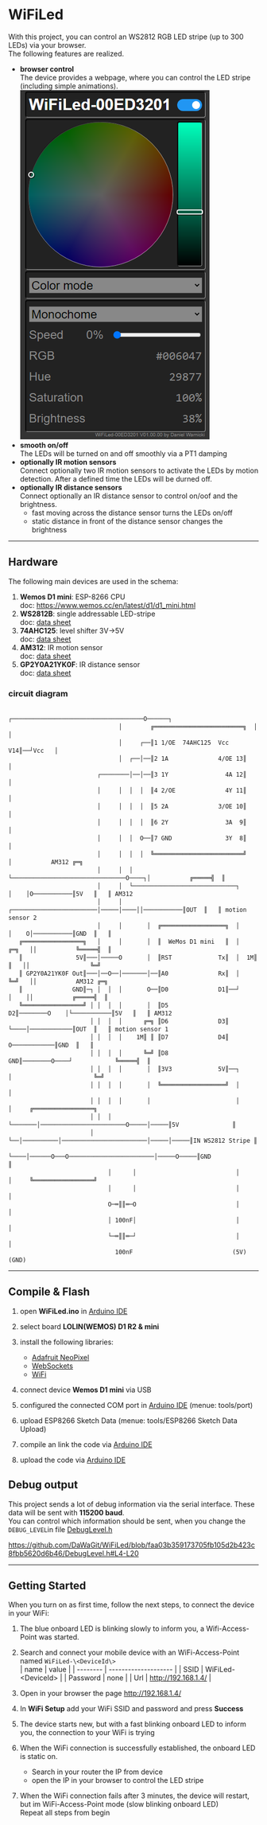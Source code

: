 # WiFiLed

With this project, you can control an WS2812 RGB LED stripe (up to 300 LEDs) via your browser.<br>
The following features are realized.

* **browser control**<br>
  The device provides a webpage, where you can control the LED stripe (including simple animations).<br>
  ![screenshot](doc/screenshot.png)
* **smooth on/off**<br>
  The LEDs will be turned on and off smoothly via a PT1 damping
* **optionally IR motion sensors**<br>
  Connect optionally two IR motion sensors to activate the LEDs by motion detection.
  After a defined time the LEDs will be durned off.
* **optionally IR distance sensors**<br>
  Connect optionally an IR distance sensor to control on/oof and the brightness.
  * fast moving across the distance sensor turns the LEDs on/off
  * static distance in front of the distance sensor changes the brightness

----
## Hardware
The following main devices are used in the schema:

1. **Wemos D1 mini**: ESP-8266 CPU<br>
    doc: https://www.wemos.cc/en/latest/d1/d1_mini.html
2. **WS2812B**: single addressable LED-stripe<br>
   doc: [data sheet](/doc/WS2812B.pdf)
3. **74AHC125**: level shifter 3V->5V<br>
   doc: [data sheet](/doc/74AHC125.pdf)
4. **AM312**: IR motion sensor<br>
   doc: [data sheet](/doc/AM312.pdf)
5. **GP2Y0A21YK0F**: IR distance sensor<br>
   doc: [data sheet](/doc/GP2Y0A21YK0F.pdf)

### circuit diagram
```text
                               ┌─────────────────────────────────────O──────┐
                               │        ╔═════════════════════════╗  │      │
                               │     ┌──║1 1/OE  74AHC125  Vcc V14║──┘Vcc   │
                               │  ┌──│──║2 1A              4/OE 13║         │
                         ┌────────│──│──║3 1Y                4A 12║         │
                         │     │  │  │  ║4 2/OE              4Y 11║         │
                         │     │  │  │  ║5 2A              3/OE 10║         │
                         │     │  │  │  ║6 2Y                3A  9║         │
                         │     │  │  O──║7 GND               3Y  8║         │
                         │     │  │  │  ╚═════════════════════════╝         │           AM312 ╔═╗
                         │     │  │  └────────────────────────────────O────┐│           ╔═════╣  ║
                         │     │  └─────────────────────────────┐     │    │O───────────║5V   ║   ║ AM312
                         │     │       ┌────────────────────────│─────│────││───────────║OUT  ║   ║ motion sensor 2
                         │     │       │  ╔══════════════════╗  │     │    O│───────────║GND  ║   ║
   ╔═════════════════╗   │     │       │  ║  WeMos D1 mini   ║  │    ╔═╗   ││           ╚═════╣  ║
   ║               5V║───│─────O       │  ║RST             Tx║  │  1M║ ║   ││                 ╚═╝
   ║ GP2Y0A21YK0F Out║───│──O──│───────│──║A0              Rx║  │    ╚═╝   ││           AM312 ╔═╗
   ║              GND║─┐ │  │  │       O──║D0              D1║──┘     │    ││           ╔═════╣  ║
   ╚═════════════════╝ │ │  │  │       │  ║D5              D2║────────O    │└───────────║5V   ║   ║ AM312
                       │ │  │  │      ╔═╗ ║D6              D3║        └────│────────────║OUT  ║   ║ motion sensor 1
                       │ │  │  │    1M║ ║ ║D7              D4║             O────────────║GND  ║   ║
                       │ │  │  │      ╚═╝ ║D8             GND║────────O────┘            ╚═════╣  ║
                       │ │  │  │       │  ║3V3             5V║──┐     │                       ╚═╝
                       │ │  │  │       │  ╚══════════════════╝  │     │
                       │ │  │  │       │                        │     │     ╔═════════════════╗
                       │ │  │  └───────│────────────────────────O─────│─────║5V               ║
                       │ └──│──────────│────────────────────────│─────│─────║IN WS2812 Stripe ║
                       └────│──────O───O────────────────────────│─────O─────║GND              ║
                            │      │                            │     │     ╚═════════════════╝
                            │      │                            │     │
                            O─═║║═─O                            │     │
                            │ 100nF│                            │     │
                            └─═║║═─┘                            │     │
                              100nF                            (5V) (GND)

```

----
## Compile & Flash

1. open **WiFiLed.ino** in [Arduino IDE](https://www.arduino.cc/en/software)
1. select board **LOLIN(WEMOS) D1 R2 & mini**
1. install the following libraries:

    * [Adafruit NeoPixel](https://www.arduinolibraries.info/libraries/adafruit-neo-pixel)
    * [WebSockets](https://www.arduinolibraries.info/libraries/web-sockets)
    * [WiFi](https://www.arduinolibraries.info/libraries/wi-fi)
1. connect device **Wemos D1 mini** via USB
1. configured the connected COM port in [Arduino IDE](https://www.arduino.cc/en/software) (menue: tools/port)
1. upload ESP8266 Sketch Data (menue: tools/ESP8266 Sketch Data Upload)
1. compile an link the code via [Arduino IDE](https://www.arduino.cc/en/software)
2. upload the code via [Arduino IDE](https://www.arduino.cc/en/software)

## Debug output
This project sends a lot of debug information via the serial interface. These data will be sent with **115200 baud**.<br>
You can control which information should be sent, when you change the `DEBUG_LEVEL`in file [DebugLevel.h](https://github.com/DaWaGit/WiFiLed/blob/main/DebugLevel.h)

https://github.com/DaWaGit/WiFiLed/blob/faa03b359173705fb105d2b423c8fbb5620d6b46/DebugLevel.h#L4-L20

----
## Getting Started
When you turn on as first time, follow the next steps, to connect the device in your WiFi:

1. The blue onboard LED is blinking slowly to inform you, a Wifi-Access-Point was started.
1. Search and connect your mobile device with an WiFi-Access-Point named `WiFiLed-\<DeviceId\>`<br>
   | name     | value                |
   | -------- | -------------------- |
   | SSID     | WiFiLed-\<DeviceId\> |
   | Password | none                 |
   | Url      | http://192.168.1.4/  |

1. Open in your browser the page http://192.168.1.4/
1. In **WiFi Setup** add your WiFi SSID and password and press **Success**
1. The device starts new, but with a fast blinking onboard LED to inform you, the connection to your WiFi is trying
1. When the WiFi connection is successfully established, the onboard LED is static on.<br>

   * Search in your router the IP from device
   * open the IP in your browser to control the LED stripe
1. When the WiFi connection fails after 3 minutes, the device will restart, but im WiFi-Access-Point mode (slow blinking onboard LED)<br>
   Repeat all steps from begin
